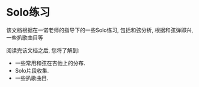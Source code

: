 Solo练习
========

该文档根据在一诺老师的指导下的一些Solo练习, 包括和弦分析, 根据和弦弹即兴, 一些扒歌曲目等

阅读完该文档之后, 您将了解到:

* 一些常用和弦在吉他上的分布.
* Solo片段收集.
* 一些扒歌曲目.
